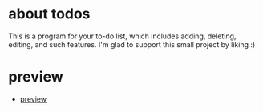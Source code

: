 # about todos

This is a program for your to-do list, which includes adding, deleting, editing, and such features.
I'm glad to support this small project by liking :)

# preview

- [preview](https://www.todos.gigfa.com)
